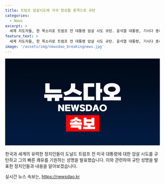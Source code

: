 ```yaml
---
title: 트럼프 암살시도에 각국 정상들 충격으로 규탄
categories:
  - News
excerpt: >
  세계 지도자들, 한 목소리로 트럼프 전 대통령 암살 시도 규탄. 윤석열 대통령, 기시다 총리, 스타머 총리, 네타냐후 총리, 밀레이 대통령 등 트럼프 전 대통령에 대한 폭력 희생자에 위로를 표하며 쾌유를 기원. 중남미 정상들도 규탄과 지지 표명.
feature_text: >
  세계 지도자들, 한 목소리로 트럼프 전 대통령 암살 시도 규탄. 윤석열 대통령, 기시다 총리, 스타머 총리, 네타냐후 총리, 밀레이 대통령 등 트럼프 전 대통령에 대한 폭력 희생자에 위로를 표하며 쾌유를 기원. 중남미 정상들도 규탄과 지지 표명.
image: '/assets/img/newsdao_breakingnews.jpg'
---
```


<p><img src="/assets/img/newsdao_breakingnews.jpg" alt="flaretime 속보" /></p>

<p>한국과 세계의 유력한 정치인들이 도널드 트럼프 전 미국 대통령에 대한 암살 시도를 규탄하고 그의 빠른 쾌유를 기원하는 성명을 발표했습니다. 이와 관련하여 규탄 성명을 발표한 정치인들과 내용을 알아보겠습니다.</p>
실시간 뉴스 속보는, <a href="https://newsdao.kr" rel="dofollow">https://newsdao.kr</a>


